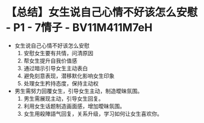 # 【总结】女生说自己心情不好该怎么安慰 - P1 - 7情子 - BV11M411M7eH

-   女生说自己心情不好该怎么安慰
    1.  安慰女生要有共情，问清原因
    2.  帮女生提升自我价值感
    3.  通过暗示引导女生主动表白
    4.  避免刻意表现，潜移默化影响女生印象
    5.  处理女生矜持态度，保持主动权
-   男生需努力回覆女生，引导女生主动，制造曖昧氛围。
    1.  男生需展现主动，引导女生回复。
    2.  利用女生话题制造画面感，增加曖昧氛围。
    3.  女生用殺陣語气回复，关系升级，学习如何让女生喜欢你。